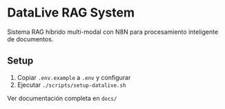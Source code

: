 # DataLive RAG System

Sistema RAG híbrido multi-modal con N8N para procesamiento inteligente de documentos.

## Setup

1. Copiar `.env.example` a `.env` y configurar
2. Ejecutar `./scripts/setup-datalive.sh`

Ver documentación completa en `docs/`
